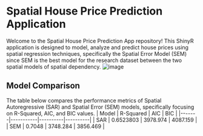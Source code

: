 # Spatial House Price Prediction Application
Welcome to the Spatial House Price Prediction App repository! This ShinyR application is designed to model, analyze and predict house prices using spatial regression techniques, specifically the Spatial Error Model (SEM) since SEM is the best model for the research dataset between the two spatial models of spatial dependency.
![image](https://github.com/user-attachments/assets/dc29ab58-a929-4211-9645-8b26bdc01cd8)

## Model Comparison
The table below compares the performance metrics of Spatial Autoregressive (SAR) and Spatial Error (SEM) models, specifically focusing on R-Squared, AIC, and BIC values.
| Model | R-Squared |    AIC   |    BIC   |
|-------|-----------|----------|----------|
| SAR   | 0.6523803 | 3978.974 | 4087.159 |
| SEM   | 0.7048    | 3748.284 | 3856.469 |
